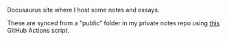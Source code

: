 Docusaurus site where I host some notes and essays.

These are synced from a "public" folder in my private notes repo using [this](https://github.com/FOSSforlife/notes/blob/main/.github/workflows/sync.yml#L8) GitHub Actions script.
